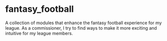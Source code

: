# fantasy_football
A collection of modules that enhance the fantasy football experience for my league. As a commissioner, I try to find ways to make it more exciting and intuitive for my league members.
